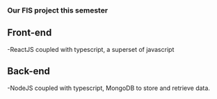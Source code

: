 ### Our FIS project this semester


## Front-end

-ReactJS coupled with typescript, a superset of javascript

## Back-end

-NodeJS coupled with typescript, MongoDB to store and retrieve data.